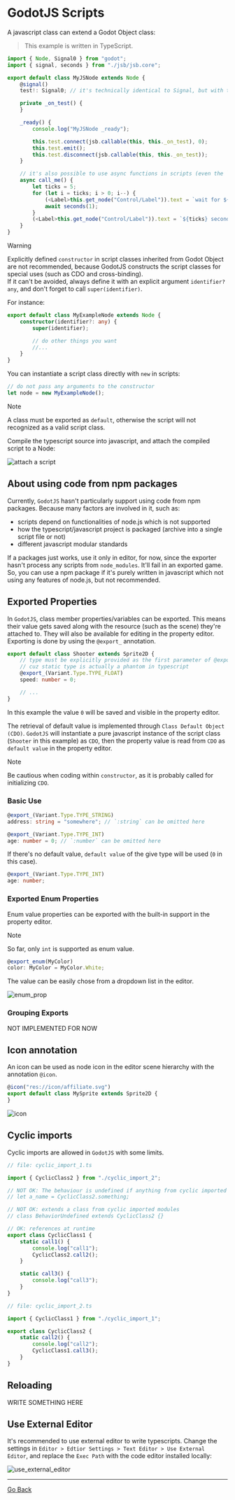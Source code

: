 
# GodotJS Scripts
A javascript class can extend a Godot Object class:

> This example is written in TypeScript.

```ts
import { Node, Signal0 } from "godot";
import { signal, seconds } from "./jsb/jsb.core";

export default class MyJSNode extends Node {
    @signal()
    test!: Signal0; // it's technically identical to Signal, but with type restriction for parameters

    private _on_test() {
    }

    _ready() {
        console.log("MyJSNode _ready");

        this.test.connect(jsb.callable(this, this._on_test), 0);
        this.test.emit();
        this.test.disconnect(jsb.callable(this, this._on_test));
    }

    // it's also possible to use async functions in scripts (even the `_ready` call)
    async call_me() {
        let ticks = 5;
        for (let i = ticks; i > 0; i--) {
            (<Label>this.get_node("Control/Label")).text = `wait for ${i} seconds with await`;
            await seconds(1);
        }
        (<Label>this.get_node("Control/Label")).text = `${ticks} seconds passed`;
    }
}
```

> [!WARNING]
> Explicitly defined `constructor` in script classes inherited from Godot Object are not recommended, because GodotJS constructs the script classes for special uses (such as CDO and cross-binding).  
> If it can't be avoided, always define it with an explicit argument `identifier? any`, and don't forget to call `super(identifier)`.

For instance:
```ts
export default class MyExampleNode extends Node {
    constructor(identifier?: any) {
        super(identifier);

        // do other things you want
        //...
    }
}
```

You can instantiate a script class directly with `new` in scripts:
```ts
// do not pass any arguments to the constructor
let node = new MyExampleNode();
```

> [!NOTE]
> A class must be exported as `default`, otherwise the script will not recognized as a valid script class.

Compile the typescript source into javascript, and attach the compiled script to a Node:

![attach a script](./assets/attach_script.png)

## About using code from npm packages

Currently, `GodotJS` hasn't particularly support using code from npm packages. Because many factors are involved in it, such as:
* scripts depend on functionalities of node.js which is not supported
* how the typescript/javascript project is packaged (archive into a single script file or not) 
* different javascript modular standards

If a packages just works, use it only in editor, for now, since the exporter hasn't process any scripts from `node_modules`. It'll fail in an exported game.  
So, you can use a npm package if it's purely written in javascript which not using any features of node.js, but not recommended.  

## Exported Properties
In `GodotJS`, class member properties/variables can be exported. This means their value gets saved along with the resource (such as the scene) they're attached to. They will also be available for editing in the property editor. Exporting is done by using the `@export_` annotation.

```ts
export default class Shooter extends Sprite2D {
    // type must be explicitly provided as the first parameter of @export_
    // cuz static type is actually a phantom in typescript
    @export_(Variant.Type.TYPE_FLOAT)
    speed: number = 0;

    // ...
}
```

In this example the value `0` will be saved and visible in the property editor.  

The retrieval of default value is implemented through `Class Default Object (CDO)`. `GodotJS` will instantiate a pure javascript instance of the script class (`Shooter` in this example) as `CDO`, then the property value is read from `CDO` as `default value` in the property editor. 

> [!NOTE] 
> Be cautious when coding within `constructor`, as it is probably called for initializing `CDO`.

### Basic Use

```ts 
@export_(Variant.Type.TYPE_STRING)
address: string = "somewhere"; // `:string` can be omitted here

@export_(Variant.Type.TYPE_INT)
age: number = 0; // `:number` can be omitted here
```

If there's no default value, `default value` of the give type will be used (`0` in this case).
```ts 
@export_(Variant.Type.TYPE_INT)
age: number;
```

### Exported Enum Properties
Enum value properties can be exported with the built-in support in the property editor.

> [!NOTE]
> So far, only `int` is supported as enum value.

```ts
@export_enum(MyColor)
color: MyColor = MyColor.White;
```

The value can be easily chose from a dropdown list in the editor.  

![enum_prop](./assets/export_enum_inspector.png)

### Grouping Exports
NOT IMPLEMENTED FOR NOW

## Icon annotation

An icon can be used as node icon in the editor scene hierarchy with the annotation `@icon`.

```ts
@icon("res://icon/affiliate.svg")
export default class MySprite extends Sprite2D {
}
```

![icon](./assets/script_icon_annotation.png)

## Cyclic imports
Cyclic imports are allowed in `GodotJS` with some limits.

```ts
// file: cyclic_import_1.ts

import { CyclicClass2 } from "./cyclic_import_2";

// NOT OK: The behaviour is undefined if anything from cyclic imported modules is referenced in the script compile-run scope
// let a_name = CyclicClass2.something;

// NOT OK: extends a class from cyclic imported modules
// class BehaviorUndefined extends CyclicClass2 {}

// OK: references at runtime
export class CyclicClass1 {
    static call1() {
        console.log("call1");
        CyclicClass2.call2();
    }

    static call3() {
        console.log("call3");
    }
}
```

```ts
// file: cyclic_import_2.ts

import { CyclicClass1 } from "./cyclic_import_1";

export class CyclicClass2 {
    static call2() {
        console.log("call2");
        CyclicClass1.call3();
    }
}
```

## Reloading
WRITE SOMETHING HERE


## Use External Editor
It's recommended to use external editor to write typescripts. Change the settings in `Editor > Edtior Settings > Text Editor > Use External Editor`, and replace the `Exec Path` with the code editor installed locally:

![use_external_editor](./assets/use_external_editor.png)


---

[Go Back](../README.md)
